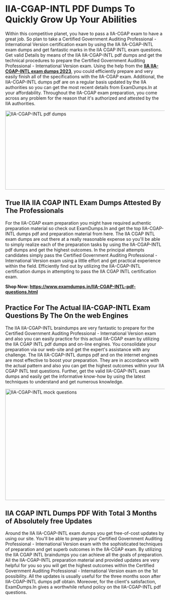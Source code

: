 <h1><strong>IIA-CGAP-INTL PDF Dumps To Quickly Grow Up Your Abilities</strong></h1>
<p>Within this competitive planet, you have to pass a IIA-CGAP exam to have a great job. So plan to take a Certified Government Auditing Professional - International Version certification exam by using the IIA IIA-CGAP-INTL exam dumps and get fantastic marks in the IIA CGAP INTL exam questions. Get valid Details by means of the IIA IIA-CGAP-INTL pdf dumps and get the technical procedures to prepare the Certified Government Auditing Professional - International Version exam. Using the help from the <strong><a href="https://www.examdumps.in/IIA-CGAP-INTL-pdf-questions.html">IIA IIA-CGAP-INTL exam dumps 2023</a></strong>, you could efficiently prepare and very easily finish all of the specifications with the IIA-CGAP exam. Additional, the IIA-CGAP-INTL dumps pdf are on a regular basis updated by the IIA authorities so you can get the most recent details from ExamDumps.In at your affordability. Throughout the IIA-CGAP exam preparation, you come across any problem for the reason that it's authorized and attested by the IIA authorities.</p>
<p><img src="https://i.ibb.co/zxJwW90/Copy-of-Online-Classes-Twitter-header-post-Made-with-Poster-My-Wall-1.png" alt="IIA-CGAP-INTL pdf dumps" width="750" height="250" /></p>
<h2><strong>True IIA IIA CGAP INTL Exam Dumps Attested By The Professionals</strong></h2>
<p>For the IIA-CGAP exam preparation you might have required authentic preparation material so check out ExamDumps.In and get the top IIA-CGAP-INTL dumps pdf and preparation material from here. The IIA CGAP INTL exam dumps are out there at a really reasonable expense so you'll be able to simply realize each of the preparation tasks by using the IIA-CGAP-INTL pdf dumps and get the highest outcomes. In the principal attempts candidates simply pass the Certified Government Auditing Professional - International Version exam using a little effort and get practical experience within the field. Efficiently find out by utilizing the IIA-CGAP-INTL certification dumps in attempting to pass the IIA CGAP INTL certification exam.</p>
<p><strong>Shop Now:&nbsp;<a href="https://www.examdumps.in/IIA-CGAP-INTL-pdf-questions.html">https://www.examdumps.in/IIA-CGAP-INTL-pdf-questions.html</a></strong></p>
<h2><strong>Practice For The Actual IIA-CGAP-INTL Exam Questions By The On the web Engines</strong></h2>
<p>The IIA IIA-CGAP-INTL braindumps are very fantastic to prepare for the Certified Government Auditing Professional - International Version exam and also you can easily practice for this actual IIA-CGAP exam by utilizing the IIA CGAP INTL pdf dumps and on-line engines. You consolidate your preparation via our web-site and get the expert's assistance with any challenge. The IIA IIA-CGAP-INTL dumps pdf and on the internet engines are most effective to boost your preparation. They are in accordance with the actual pattern and also you can get the highest outcomes within your IIA CGAP INTL test questions. Further, get the valid IIA-CGAP-INTL exam dumps and easily get the informative know-how by using the latest techniques to understand and get numerous knowledge.</p>
<p><a href="https://www.examdumps.in/IIA-CGAP-INTL-pdf-questions.html"><img src="https://i.ibb.co/QkNtdwY/Copy-of-Zoom-Online-Classes-Facebook-Share-Po-Made-with-Poster-My-Wall-1.jpg" alt="IIA-CGAP-INTL mock questions" width="670" height="352" /></a></p>
<h2><strong>IIA CGAP INTL Dumps PDF With Total 3 Months of Absolutely free Updates</strong></h2>
<p>Around the IIA IIA-CGAP-INTL exam dumps you get free-of-cost updates by using our site. You'll be able to prepare your Certified Government Auditing Professional - International Version exam with the sophisticated techniques of preparation and get superb outcomes in the IIA-CGAP exam. By utilizing the IIA CGAP INTL braindumps you can achieve all the goals of preparation. All the IIA-CGAP-INTL preparation material and provided updates are very helpful for you so you will get the highest outcomes within the Certified Government Auditing Professional - International Version exam on the 1st possibility. All the updates is usually useful for the three months soon after IIA-CGAP-INTL dumps pdf obtain. Moreover, for the client's satisfaction, ExamDumps.In gives a worthwhile refund policy on the IIA-CGAP-INTL pdf questions.</p>
